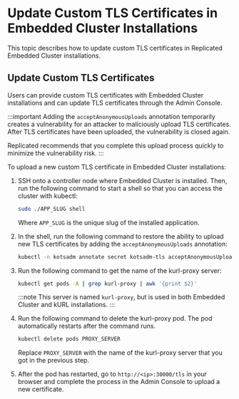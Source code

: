 # Update Custom TLS Certificates in Embedded Cluster Installations

This topic describes how to update custom TLS certificates in Replicated Embedded Cluster installations.

## Update Custom TLS Certificates

Users can provide custom TLS certificates with Embedded Cluster installations and can update TLS certificates through the Admin Console.

:::important
Adding the `acceptAnonymousUploads` annotation temporarily creates a vulnerability for an attacker to maliciously upload TLS certificates. After TLS certificates have been uploaded, the vulnerability is closed again.

Replicated recommends that you complete this upload process quickly to minimize the vulnerability risk.
:::

To upload a new custom TLS certificate in Embedded Cluster installations:

1. SSH onto a controller node where Embedded Cluster is installed. Then, run the following command to start a shell so that you can access the cluster with kubectl:

   ```bash
   sudo ./APP_SLUG shell
   ```
   Where `APP_SLUG` is the unique slug of the installed application.

1. In the shell, run the following command to restore the ability to upload new TLS certificates by adding the `acceptAnonymousUploads` annotation:

   ```bash
   kubectl -n kotsadm annotate secret kotsadm-tls acceptAnonymousUploads=1 --overwrite
   ```

1. Run the following command to get the name of the kurl-proxy server:

   ```bash
   kubectl get pods -A | grep kurl-proxy | awk '{print $2}'
   ```
   :::note
   This server is named `kurl-proxy`, but is used in both Embedded Cluster and kURL installations.
   :::

1. Run the following command to delete the kurl-proxy pod. The pod automatically restarts after the command runs.

   ```bash
   kubectl delete pods PROXY_SERVER
   ```

   Replace `PROXY_SERVER` with the name of the kurl-proxy server that you got in the previous step.

1. After the pod has restarted, go to `http://<ip>:30000/tls` in your browser and complete the process in the Admin Console to upload a new certificate.